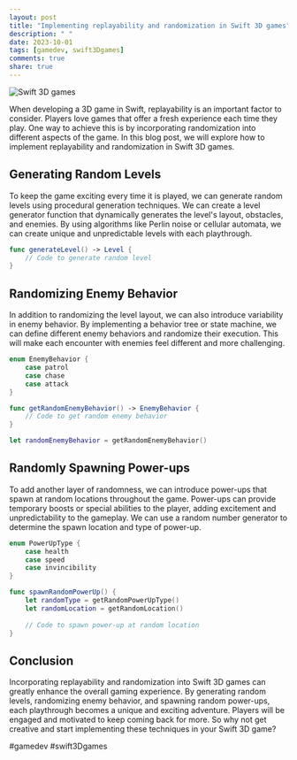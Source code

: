 ```yaml
---
layout: post
title: "Implementing replayability and randomization in Swift 3D games"
description: " "
date: 2023-10-01
tags: [gamedev, swift3Dgames]
comments: true
share: true
---
```


![Swift 3D games](https://example.com/images/swift-3d-games.jpg)

When developing a 3D game in Swift, replayability is an important factor to consider. Players love games that offer a fresh experience each time they play. One way to achieve this is by incorporating randomization into different aspects of the game. In this blog post, we will explore how to implement replayability and randomization in Swift 3D games. 

## Generating Random Levels
To keep the game exciting every time it is played, we can generate random levels using procedural generation techniques. We can create a level generator function that dynamically generates the level's layout, obstacles, and enemies. By using algorithms like Perlin noise or cellular automata, we can create unique and unpredictable levels with each playthrough. 

```swift
func generateLevel() -> Level {
    // Code to generate random level
}
```

## Randomizing Enemy Behavior
In addition to randomizing the level layout, we can also introduce variability in enemy behavior. By implementing a behavior tree or state machine, we can define different enemy behaviors and randomize their execution. This will make each encounter with enemies feel different and more challenging.

```swift
enum EnemyBehavior {
    case patrol
    case chase
    case attack
}

func getRandomEnemyBehavior() -> EnemyBehavior {
    // Code to get random enemy behavior
}

let randomEnemyBehavior = getRandomEnemyBehavior()
```

## Randomly Spawning Power-ups
To add another layer of randomness, we can introduce power-ups that spawn at random locations throughout the game. Power-ups can provide temporary boosts or special abilities to the player, adding excitement and unpredictability to the gameplay. We can use a random number generator to determine the spawn location and type of power-up.

```swift
enum PowerUpType {
    case health
    case speed
    case invincibility
}

func spawnRandomPowerUp() {
    let randomType = getRandomPowerUpType()
    let randomLocation = getRandomLocation()
    
    // Code to spawn power-up at random location
}
```

## Conclusion
Incorporating replayability and randomization into Swift 3D games can greatly enhance the overall gaming experience. By generating random levels, randomizing enemy behavior, and spawning random power-ups, each playthrough becomes a unique and exciting adventure. Players will be engaged and motivated to keep coming back for more. So why not get creative and start implementing these techniques in your Swift 3D game? 

#gamedev #swift3Dgames